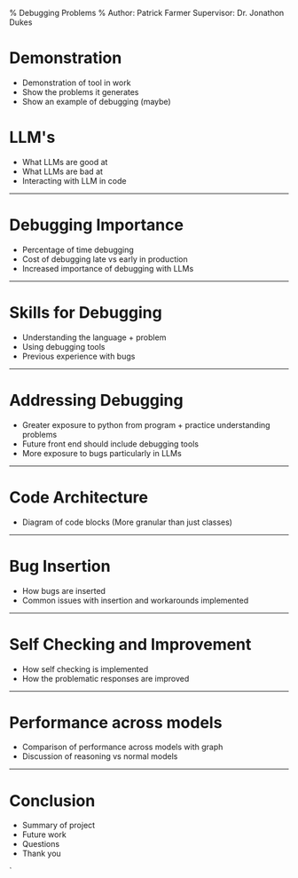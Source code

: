 % Debugging Problems
% Author: Patrick Farmer Supervisor: Dr. Jonathon Dukes

# Demonstration

- Demonstration of tool in work
- Show the problems it generates
- Show an example of debugging (maybe)

# LLM's

- What LLMs are good at
- What LLMs are bad at
- Interacting with LLM in code

---

# Debugging Importance

- Percentage of time debugging
- Cost of debugging late vs early in production
- Increased importance of debugging with LLMs

---

# Skills for Debugging

- Understanding the language + problem
- Using debugging tools
- Previous experience with bugs

---

# Addressing Debugging

- Greater exposure to python from program + practice understanding problems
- Future front end should include debugging tools
- More exposure to bugs particularly in LLMs

---

# Code Architecture

- Diagram of code blocks (More granular than just classes)

---

# Bug Insertion

- How bugs are inserted
- Common issues with insertion and workarounds implemented

---

# Self Checking and Improvement

- How self checking is implemented
- How the problematic responses are improved

---

# Performance across models

- Comparison of performance across models with graph
- Discussion of reasoning vs normal models

---

# Conclusion

- Summary of project
- Future work
- Questions
- Thank you

`